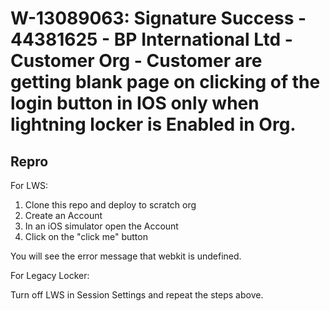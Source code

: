 # W-13089063: Signature Success - 44381625 - BP International Ltd - Customer Org - Customer are getting blank page on clicking of the login button in IOS only when lightning locker is Enabled in Org.

## Repro

For LWS:

1. Clone this repo and deploy to scratch org
2. Create an Account
3. In an iOS simulator open the Account
4. Click on the "click me" button

You will see the error message that webkit is undefined.

For Legacy Locker:

Turn off LWS in Session Settings and repeat the steps above.

